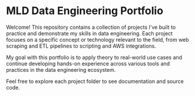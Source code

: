 # MLD Data Engineering Portfolio

Welcome! This repository contains a collection of projects I've built to practice and demonstrate my skills in data engineering. Each project focuses on a specific concept or technology relevant to the field, from web scraping and ETL pipelines to scripting and AWS integrations.

My goal with this portfolio is to apply theory to real-world use cases and continue developing hands-on experience across various tools and practices in the data engineering ecosystem.

Feel free to explore each project folder to see documentation and source code.
